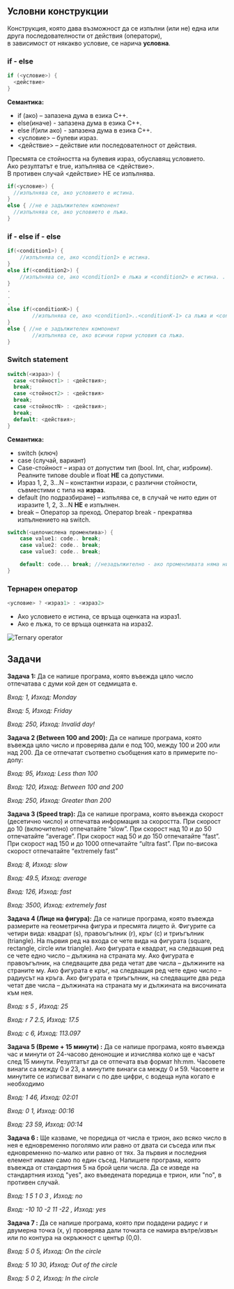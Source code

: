 ## Условни конструкции
Конструкция, която дава възможност да се изпълни (или не) една или друга последователности от действия (оператори), <br />
в зависимост от някакво условие, се нарича **условна**.

### if - else
```c++
if (<условие>) {
  <действие>
}
```
**Семантика:**
- if (ако) – запазена дума в езика C++.
- else(иначе) -  запазена дума в езика C++.
- else if(или ако) - запазена дума в езика C++.
- <условие> – булеви израз.
- <действие> – действие или последователност от действия.

Пресмята се стойността на булевия израз, обуславящ условието. <br />
Ако резултатът е true, изпълнява се <действие>. <br />
В противен случай <действие> НЕ се изпълнява. <br />

```c++
if(<условие>) {
  //изпълнява се, ако условието е истина. 
}
else { //не е задължителен компонент
  //изпълнява се, ако условието е лъжа. 
}
```
### if - else if - else

```c++
if(<condition1>) {
	//изпълнява се, ако <condition1> е истина. 
}
else if(<condition2>) {
	//изпълнява се, ако <condition1> е лъжа и <condition2> е истина. . 
}
.
.
.
else if(<conditionK>) {
		//изпълнява се, ако <condition1>..<conditionK-1> са лъжа и <conditionК> е истина. . 
}
else { //не е задължителен компонент
		//изпълнява се, ако всички горни условия са лъжа. 
}
```

### Switch statement

```c++
switch(<израз>) {
  case <стойност1> : <действия>;
  break;
  case <стойност2> : <действия>
  break;
  case <стойностN> : <действия>;
  break;
  default: <действия>;
}
```

**Семантика:**
- switch (ключ)
- case (случай, вариант)
- Case-стойност – израз от допустим тип (bool. Int, char, изброим). Реалните типове double и float **НЕ** са допустими.
- Израз 1, 2, 3...N – константни изрази, с различни стойности, съвместими с типа на **израз**.
- default (по подразбиране) – изпълява се, в случай че нито един от изразите 1, 2, 3...N **НЕ** е изпълнен.
- break – Оператор за преход. Oператор break - прекратява изпълнението на switch.

```c++
switch(<целочислена променлива>) {
	case value1: code.. break;
	case value2: code.. break;
	case value3: code.. break;

	default: code... break; //незадължително - ако променливата няма никоя от изредените стойности.
}
```

### Тернарен оператор

```c++
<условие> ? <израз1> : <израз2>
```
- Ако условието е истина, се връща оценката на израз1.
- Ако е лъжа, то се връща оценката на израз2.

![Ternary operator](https://static.javatpoint.com/cpages/images/conditional-operator-in-c.png)

## Задачи

**Задача 1:** Да се напише програма, която въвежда цяло число отпечатава с думи кой ден от седмицата е.

*Вход: 1, Изход: Monday*

*Вход: 5, Изход: Friday*

*Вход: 250, Изход: Invalid day!*

**Задача 2 (Between 100 and 200):** Да се напише програма, която въвежда цяло число и проверява дали е под 100, между
100 и 200 или над 200. Да се отпечатат съответно съобщения като в примерите по-долу:

*Вход: 95, Изход: Less than 100*

*Вход: 120, Изход: Between 100 and 200*

*Вход: 250, Изход: Greater than 200*

**Задача 3 (Speed trap):** Да се напише програма, която въвежда скорост (десетично число) и отпечатва
информация за скоростта. При скорост до 10 (включително) отпечатайте “slow”. При
скорост над 10 и до 50 отпечатайте “average”. При скорост над 50 и до 150 отпечатайте
“fast”. При скорост над 150 и до 1000 отпечатайте “ultra fast”. При по-висока скорост
отпечатайте “extremely fast”

*Вход: 8, Изход: slow*

*Вход: 49.5, Изход: average*

*Вход: 126, Изход: fast*

*Вход: 3500, Изход: extremely fast*

**Задача 4 (Лице на фигура):**  Да се напише програма, която въвежда размерите на геометрична фигура и пресмята
лицето й. Фигурите са четири вида: квадрат (s), правоъгълник (r), кръг (c) и триъгълник
(triangle). На първия ред на входа се чете вида на фигурата (square, rectangle, circle или
triangle). Ако фигурата е квадрат, на следващия ред се чете едно число – дължина на
страната му. Ако фигурата е правоъгълник, на следващите два реда четат две числа –
дължините на страните му. Ако фигурата е кръг, на следващия ред чете едно число –
радиусът на кръга. Ако фигурата е триъгълник, на следващите два реда четат две числа
– дължината на страната му и дължината на височината към нея.

*Вход: s 5 , Изход: 25*

*Вход: r 7 2.5, Изход: 17.5*

*Вход: c 6, Изход: 113.097*

**Задача 5 (Време + 15 минути) :** 
Да се напише програма, която въвежда час и минути от 24-часово денонощие и изчислява
колко ще е часът след 15 минути. Резултатът да се отпечата във формат hh:mm.
Часовете винаги са между 0 и 23, а минутите винаги са между 0 и 59.
Часовете и минутите се изписват винаги с по две цифри, с водеща
нула когато е необходимо

*Вход: 1 46, Изход: 02:01*

*Вход: 0 1, Изход: 00:16*

*Вход: 23 59, Изход: 00:14*


**Задача 6 :** 
Ще казваме, че поредица от числа е трион, ако всяко число в нея е едновременно поголямо или равно от двата си съседа или пък едновременно по-малко или равно от тях.
За първия и последния елемент имаме само по един съсед. 
Напишете програма, която въвежда от стандартния 5 на брой цели числа. Да се изведе
на стандартния изход "yes", ако въведената поредица е трион, или "no", в противен
случай.

*Вход: 1 5 1 0 3 , Изход: no*

*Вход: -10 10 -2 11 -22 , Изход: yes*


**Задача 7 :** 
Да се напише програма, която при подадени радиус r и двумерна точка (х, у) проверява дали точката се намира вътре/извън или по контура на окръжност с център (0,0).

*Вход: 5 0 5, Изход: On the circle*

*Вход: 5 10 30, Изход: Out of the circle*

*Вход: 5 0 2, Изход: In the circle*
